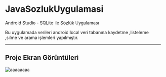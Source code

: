 # JavaSozlukUygulamasi
Android Studio - SQLite ile Sözlük Uygulaması 

Bu uygulamada verileri android local veri tabanına kaydetme ,listeleme ,silme ve arama işlemleri yapılmıştır.

--------------------
Proje Ekran Görüntüleri
--------------------
![aaaaaaaa](https://user-images.githubusercontent.com/60787870/165516221-f796953f-5bbe-4637-960e-9ee6630c1164.png)
